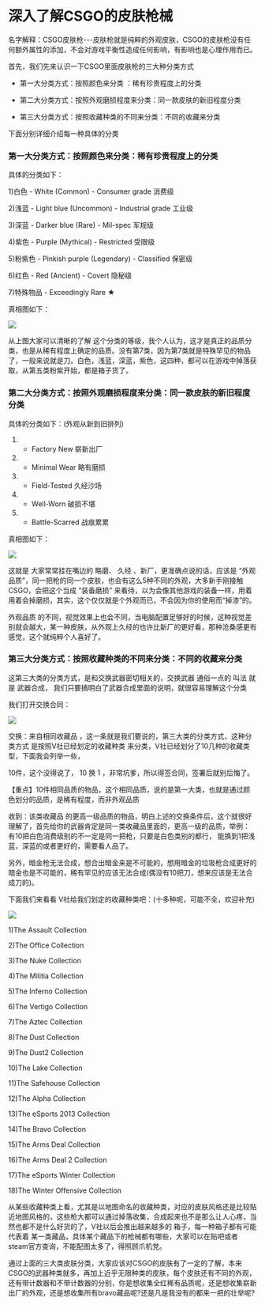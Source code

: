 # 深入了解CSGO的皮肤枪械

名字解释：CSGO皮肤枪---皮肤枪就是纯粹的外观皮肤，CSGO的皮肤枪没有任何额外属性的添加，不会对游戏平衡性造成任何影响，有影响也是心理作用而已。

首先，我们先来认识一下CSGO里面皮肤枪的三大种分类方式

* 第一大分类方式：按照颜色来分类 ：稀有珍贵程度上的分类

* 第二大分类方式：按照外观磨损程度来分类：同一款皮肤的新旧程度分类

* 第三大分类方式：按照收藏种类的不同来分类：不同的收藏来分类

下面分别详细介绍每一种具体的分类

### 第一大分类方式：按照颜色来分类：稀有珍贵程度上的分类

具体的分类如下：

1)白色 - White (Common) - Consumer grade 消费级

2)浅蓝 - Light blue (Uncommon) - Industrial grade 工业级

3)深蓝 - Darker blue (Rare) - Mil-spec 军规级

4)紫色 - Purple (Mythical) - Restricted 受限级

5)粉紫色 - Pinkish purple (Legendary) - Classified 保密级

6)红色 - Red (Ancient) - Covert 隐秘级

7)特殊物品 - Exceedingly Rare ★

真相图如下：

![](http://biangbiangpic.b0.upaiyun.com/blog/cd2630b78a3bbebb527c5ac46a7df387.jpg)

从上图大家可以清晰的了解 这个分类的等级，我个人认为，这才是真正的品质分类，也是从稀有程度上确定的品质。没有第7类，因为第7类就是特殊罕见的物品了，一般来说就是刀。白色，浅蓝，深蓝，紫色，这四种，都可以在游戏中掉落获取，从第五类粉紫开始，都是箱子货了。

### 第二大分类方式：按照外观磨损程度来分类：同一款皮肤的新旧程度分类

具体的分类如下：(外观从新到旧排列)

1) - Factory New 崭新出厂

2) - Minimal Wear 略有磨损

3) - Field-Tested 久经沙场

4) - Well-Worn 破损不堪

5) - Battle-Scarred 战痕累累

真相图如下：

![](http://biangbiangpic.b0.upaiyun.com/blog/d15f020d2d583769252812b5ea2e9328.jpg)

这就是 大家常常挂在嘴边的 略磨、 久经 、新厂，更准确点说的话，应该是 “外观品质”，同一把枪的同一个皮肤，也会有这么5种不同的外观，大多新手刚接触CSGO，会把这个当成 “装备磨损” 来看待，以为会像其他游戏的装备一样，用着用着会掉磨损，其实，这个仅仅就是个外观而已，不会因为你的使用而“掉漆”的。

外观品质 的不同，视觉效果上也会不同，当电脑配置足够好的时候，这种视觉差别就会越大，某一种皮肤，从外观上久经的也许比新厂的更好看，那种沧桑感更有感觉，这个就纯粹个人喜好了。

### 第三大分类方式：按照收藏种类的不同来分类：不同的收藏来分类

这第三大类的分类方式，是和交换武器密切相关的，交换武器 通俗一点的 叫法 就是 武器合成， 我们只要搞明白了武器合成里面的说明，就很容易理解这个分类

我们打开交换合同：

![](http://biangbiangpic.b0.upaiyun.com/blog/75f0aae8b673e00f495d4abb040333a9.jpg)

交换：来自相同收藏品 ，这一条就是我们要说的，第三大类的分类方式，这种分类方式 是按照V社已经划定的收藏种类 来分类，V社已经划分了10几种的收藏类型，下面我会列举一些，

10件，这个没得说了， 10 换 1 ，非常坑爹，所以得签合同，签署后就别后悔了。

【重点】10件相同品质的物品，这个相同品质，说的是第一大类，也就是通过颜色划分的品质，是稀有程度，而非外观品质

收到：该类收藏品 的更高一级品质的物品，明白上述的交换条件后，这个就很好理解了，首先给你的武器肯定是同一类收藏品里面的，更高一级的品质，举例： 有10把白色消费级别的不一定是同一把枪，只要是白色类别的都行， 能换到1把浅蓝，深蓝的或者更好的，需要看人品了。

另外，暗金枪无法合成，想合出暗金来是不可能的，想用暗金的垃圾枪合成更好的暗金也是不可能的，稀有罕见的应该无法合成(偶没有10把刀，想来应该是无法合成刀的)。

下面我们来看看 V社给我们划定的收藏种类吧：(十多种呢，可能不全，欢迎补充)

![](http://biangbiangpic.b0.upaiyun.com/blog/98f49a6d7522e7cbe12568810951bec7.jpg)

1)The Assault Collection

2)The Office Collection

3)The Nuke Collection

4)The Militia Collection

5)The Inferno Collection

6)The Vertigo Collection

7)The Aztec Collection

8)The Dust Collection

9)The Dust2 Collection

10)The Lake Collection

11)The Safehouse Collection

12)The Alpha Collection

13)The eSports 2013 Collection

14)The Bravo Collection

15)The Arms Deal Collection

16)The Arms Deal 2 Collection

17)The eSports Winter Collection

18)The Winter Offensive Collection

从某些收藏种类上看，尤其是以地图命名的收藏种类，对应的皮肤风格还是比较贴近地图风格的，这些枪大都可以通过掉落收集，合成起来也不是那么让人心疼，当然也都不是什么好货的了，V社以后会推出越来越多的 箱子，每一种箱子都有可能代表着 某一类藏品，具体某个藏品下的枪械都有哪些，大家可以在贴吧或者steam官方查询，不能配图太多了，得照顾爪机党。

通过上面的三大类皮肤分类，大家应该对CSGO的皮肤有了一定的了解，本来CSGO的武器种类就多，再加上近乎无限种类的皮肤，每个皮肤还有不同的外观，还有带计数器和不带计数器的分别，你是想收集全红稀有品质呢，还是想收集崭新出厂的外观，还是想收集所有bravo藏品呢?还是凡是我没有的都来一把的壮举呢?
